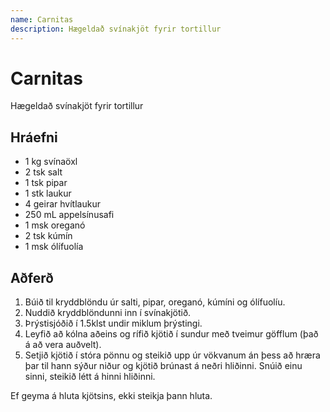 ```yaml
---
name: Carnitas
description: Hægeldað svínakjöt fyrir tortillur
---
```


# Carnitas

Hægeldað svínakjöt fyrir tortillur

## Hráefni

- 1 kg svínaöxl
- 2 tsk salt
- 1 tsk pipar
- 1 stk laukur
- 4 geirar hvítlaukur
- 250 mL appelsínusafi
- 1 msk oreganó
- 2 tsk kúmín
- 1 msk ólífuolía

## Aðferð

1. Búið til kryddblöndu úr salti, pipar, oreganó, kúmíni og ólífuolíu.
1. Nuddið kryddblöndunni inn í svínakjötið.
1. Þrýstisjóðið í 1.5klst undir miklum þrýstingi.
1. Leyfið að kólna aðeins og rífið kjötið í sundur með tveimur göfflum (það á að vera auðvelt).
1. Setjið kjötið í stóra pönnu og steikið upp úr vökvanum án þess að hræra þar til hann sýður niður og kjötið brúnast á neðri hliðinni. Snúið einu sinni, steikið létt á hinni hliðinni.

Ef geyma á hluta kjötsins, ekki steikja þann hluta.

